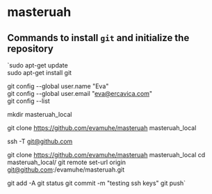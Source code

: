 # masteruah
## Commands to install `git` and initialize the repository
  `sudo  apt-get update  
  sudo apt-get install git  

  git config --global user.name "Eva"  
  git config --global user.email "eva@ercavica.com"  
  git config --list  

  mkdir masteruah_local  

  git clone https://github.com/evamuhe/masteruah masteruah_local

  ssh -T git@github.com

  git clone https://github.com/evamuhe/masteruah masteruah_local
  cd masteruah_local/
  git remote set-url origin git@github.com:/evamuhe/masteruah.git

  git add -A
  git status
  git commit -m "testing ssh keys"
  git push`

